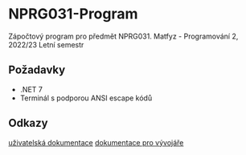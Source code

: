 # NPRG031-Program

Zápočtový program pro předmět NPRG031. Matfyz - Programování 2, 2022/23 Letní semestr

## Požadavky

- .NET 7
- Terminál s podporou ANSI escape kódů

## Odkazy

[uživatelská dokumentace](./docs/user.md)
[dokumentace pro vývojáře](./docs/devel.md)
